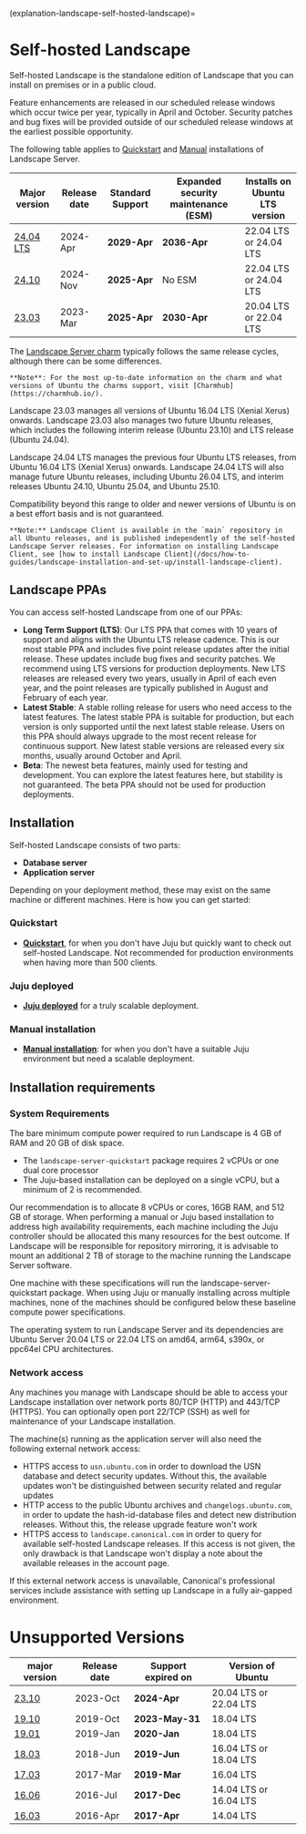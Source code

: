(explanation-landscape-self-hosted-landscape)=
# Self-hosted Landscape

Self-hosted Landscape is the standalone edition of Landscape that you can install on premises or in a public cloud.

Feature enhancements are released in our scheduled release windows which occur twice per year, typically in April and October. Security patches and bug fixes will be provided outside of our scheduled release windows at the earliest possible opportunity.

The following table applies to [Quickstart](/docs/how-to-guides/landscape-installation-and-set-up/quickstart-installation) and [Manual](/docs/how-to-guides/landscape-installation-and-set-up/manual-installation) installations of Landscape Server.

| **Major version**                | **Release date** | **Standard Support** | **Expanded security maintenance (ESM)** | **Installs on Ubuntu LTS version**  |
| ----------------------           | ---------------- | ------------------- | ------------------- | ---------------------  |
| [24.04 LTS](/docs/reference/release-notes/24-04-lts-release-notes)     | 2024-Apr   | **2029-Apr**     |  **2036-Apr**   | 22.04 LTS or 24.04 LTS |
| [24.10](/docs/reference/release-notes/24-10-release-notes) | 2024-Nov | **2025-Apr** | No ESM | 22.04 LTS or 24.04 LTS
| [23.03](/docs/reference/release-notes/23-03-release-notes)  | 2023-Mar         | **2025-Apr**        | **2030-Apr**        | 20.04 LTS or 22.04 LTS             |

The [Landscape Server charm](https://charmhub.io/landscape-server) typically follows the same release cycles, although there can be some differences.

```{note}
**Note**: For the most up-to-date information on the charm and what versions of Ubuntu the charms support, visit [Charmhub](https://charmhub.io/).
```

Landscape 23.03 manages all versions of Ubuntu 16.04 LTS (Xenial Xerus) onwards. Landscape 23.03 also manages two future Ubuntu releases, which includes the following interim release (Ubuntu 23.10) and LTS release (Ubuntu 24.04).

Landscape 24.04 LTS manages the previous four Ubuntu LTS releases, from Ubuntu 16.04 LTS (Xenial Xerus) onwards. Landscape 24.04 LTS will also manage future Ubuntu releases, including Ubuntu 26.04 LTS, and interim releases Ubuntu 24.10, Ubuntu 25.04, and Ubuntu 25.10.

Compatibility beyond this range to older and newer versions of Ubuntu is on a best effort basis and is not guaranteed.

```{note}
**Note:** Landscape Client is available in the `main` repository in all Ubuntu releases, and is published independently of the self-hosted Landscape Server releases. For information on installing Landscape Client, see [how to install Landscape Client](/docs/how-to-guides/landscape-installation-and-set-up/install-landscape-client).
```

## Landscape PPAs

You can access self-hosted Landscape from one of our PPAs:

- **Long Term Support (LTS)**: Our LTS PPA that comes with 10 years of support and aligns with the Ubuntu LTS release cadence. This is our most stable PPA and includes five point release updates after the initial release. These updates include bug fixes and security patches. We recommend using LTS versions for production deployments. New LTS releases are released every two years, usually in April of each even year, and the point releases are typically published in August and February of each year.
- **Latest Stable**: A stable rolling release for users who need access to the latest features. The latest stable PPA is suitable for production, but each version is only supported until the next latest stable release. Users on this PPA should always upgrade to the most recent release for continuous support. New latest stable versions are released every six months, usually around October and April.
- **Beta**: The newest beta features, mainly used for testing and development. You can explore the latest features here, but stability is not guaranteed. The beta PPA should not be used for production deployments.

## Installation

Self-hosted Landscape consists of two parts:

* **Database server**
* **Application server**

Depending on your deployment method, these may exist on the same machine or different machines. Here is how you can get started:

### Quickstart

* **[Quickstart](/docs/how-to-guides/landscape-installation-and-set-up/quickstart-installation)**, for when you don't have Juju but quickly want to check out self-hosted Landscape. Not recommended for production environments when having more than 500 clients.

### Juju deployed

* **[Juju deployed](/docs/how-to-guides/landscape-installation-and-set-up/juju-installation)** for a truly scalable deployment.

### Manual installation

* **[Manual installation](/docs/how-to-guides/landscape-installation-and-set-up/manual-installation)**: for when you don't have a suitable Juju environment but need a scalable deployment.

## Installation requirements

### System Requirements

The bare minimum compute power required to run Landscape is 4 GB of RAM and 20 GB of disk space.
- The `landscape-server-quickstart` package requires 2 vCPUs or one dual core processor
- The Juju-based installation can be deployed on a single vCPU, but a minimum of 2 is recommended.

Our recommendation is to allocate 8 vCPUs or cores, 16GB RAM, and 512 GB of storage. When performing a manual or Juju based installation to address high availability requirements, each machine including the Juju controller should be allocated this many resources for the best outcome. If Landscape will be responsible for repository mirroring, it is advisable to mount an additional 2 TB of storage to the machine running the Landscape Server software.

One machine with these specifications will run the landscape-server-quickstart package. When using Juju or manually installing across multiple machines, none of the machines should be configured below these baseline compute power specifications.

The operating system to run Landscape Server and its dependencies are Ubuntu Server 20.04 LTS or 22.04 LTS on amd64, arm64, s390x, or ppc64el CPU architectures.

### Network access

Any machines you manage with Landscape should be able to access your Landscape installation over network ports 80/TCP (HTTP) and 443/TCP (HTTPS). You can optionally open port 22/TCP (SSH) as well for maintenance of your Landscape installation.

The machine(s) running as the application server will also need the following external network access:

 * HTTPS access to `usn.ubuntu.com` in order to download the USN database and detect security updates. Without this, the available updates won't be distinguished between security related and regular updates
 * HTTP access to the public Ubuntu archives and `changelogs.ubuntu.com`, in order to update the hash-id-database files and detect new distribution releases. Without this, the release upgrade feature won't work
 * HTTPS access to `landscape.canonical.com` in order to query for available self-hosted Landscape releases. If this access is not given, the only drawback is that Landscape won't display a note about the available releases in the account page.

If this external network access is unavailable, Canonical's professional services include assistance with setting up Landscape in a fully air-gapped environment.

# Unsupported Versions
| **major version**                | **Release date** | **Support expired on** | **Version of Ubuntu**  |
| ----------------------           | ---------------- | ------------------------ | ---------------------  |
| [23.10](/docs/reference/release-notes/23-10-release-notes)      | 2023-Oct    | **2024-Apr**     | 20.04 LTS or 22.04 LTS |
| [19.10](/docs/reference/release-notes/older-release-notes/19-10-release-notes)  | 2019-Oct         | **2023-May-31**        |  18.04 LTS              |
| [19.01](/docs/reference/release-notes/older-release-notes/19-01-release-notes)  | 2019-Jan         | **2020-Jan**             | 18.04 LTS              |
| [18.03](/docs/reference/release-notes/older-release-notes/18-03-release-notes)  | 2018-Jun         | **2019-Jun**             | 16.04 LTS or 18.04 LTS |
| [17.03](/docs/reference/release-notes/older-release-notes/17-03-release-notes)  | 2017-Mar         | **2019-Mar**             | 16.04 LTS              |
| [16.06](/docs/reference/release-notes/older-release-notes/16-06-release-notes)  | 2016-Jul         | **2017-Dec**             | 14.04 LTS or 16.04 LTS |
| [16.03](/docs/reference/release-notes/older-release-notes/16-03-release-notes)  | 2016-Apr         | **2017-Apr**             | 14.04 LTS              |

